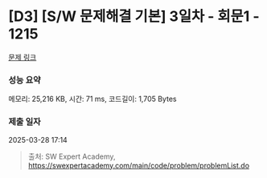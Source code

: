 # [D3] [S/W 문제해결 기본] 3일차 - 회문1 - 1215 

[문제 링크](https://swexpertacademy.com/main/code/problem/problemDetail.do?contestProbId=AV14QpAaAAwCFAYi) 

### 성능 요약

메모리: 25,216 KB, 시간: 71 ms, 코드길이: 1,705 Bytes

### 제출 일자

2025-03-28 17:14



> 출처: SW Expert Academy, https://swexpertacademy.com/main/code/problem/problemList.do